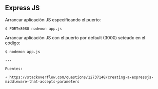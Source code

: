 ## Express JS

Arrancar aplicación JS especificando el puerto:

	$ PORT=8080 nodemon app.js

Arrancar aplicación JS con el puerto por default (3000) seteado en el código:

	$ nodemon app.js

	---

	Fuentes:

	+ https://stackoverflow.com/questions/12737148/creating-a-expressjs-middleware-that-accepts-parameters
